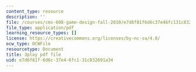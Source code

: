 ```yaml
---
content_type: resource
description: ''
file: /courses/cms-608-game-design-fall-2010/e7d6f81f6d6c37e46fc131c832691a34_68567.pdf
file_type: application/pdf
learning_resource_types: []
license: https://creativecommons.org/licenses/by-nc-sa/4.0/
ocw_type: OCWFile
resourcetype: Document
title: 3play pdf file
uid: e7d6f81f-6d6c-37e4-6fc1-31c832691a34
---
```

